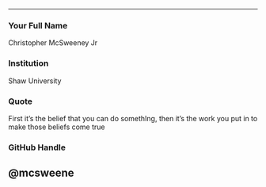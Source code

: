 ---
### Your Full Name

Christopher McSweeney Jr

### Institution

Shaw University 

### Quote

First it’s the belief that you can do somethIng, then it’s the work you put in to make those beliefs come true  

### GitHub Handle

@mcsweene
----